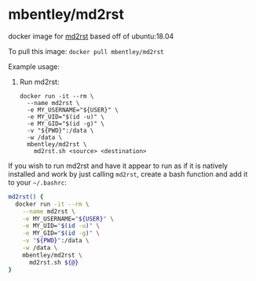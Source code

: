 # mbentley/md2rst

docker image for [md2rst](https://tox.readthedocs.io/en/latest/)
based off of ubuntu:18.04

To pull this image:
`docker pull mbentley/md2rst`

Example usage:

1. Run md2rst:

    ```
    docker run -it --rm \
      --name md2rst \
      -e MY_USERNAME="${USER}" \
      -e MY_UID="$(id -u)" \
      -e MY_GID="$(id -g)" \
      -v "${PWD}":/data \
      -w /data \
      mbentley/md2rst \
        md2rst.sh <source> <destination>
    ```

If you wish to run md2rst and have it appear to run as if it is natively installed and work by just calling `md2rst`, create a bash function and add it to your `~/.bashrc`:

```bash
md2rst() {
  docker run -it --rm \
    --name md2rst \
    -e MY_USERNAME="${USER}" \
    -e MY_UID="$(id -u)" \
    -e MY_GID="$(id -g)" \
    -v "${PWD}":/data \
    -w /data \
    mbentley/md2rst \
      md2rst.sh ${@}
}
```
